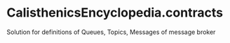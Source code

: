 # CalisthenicsEncyclopedia.contracts

Solution for definitions of Queues, Topics, Messages of message broker